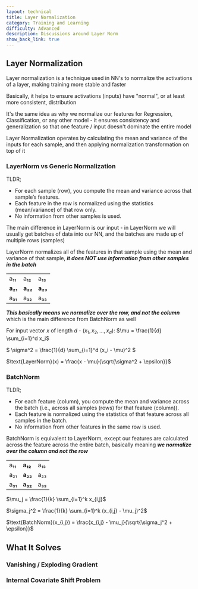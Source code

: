 ```yaml
---
layout: technical
title: Layer Normalization
category: Training and Learning
difficulty: Advanced
description: Discussions around Layer Norm
show_back_link: true
---
```


## Layer Normalization
Layer normalization is a technique used in NN's to normalize the activations of a layer, making training more stable and faster

Basically, it helps to ensure activations (inputs) have "normal", or at least more consistent, distribution

It's the same idea as why we normalize our features for Regression, Classification, or any other model - it ensures consistency and generalization so that one feature / input doesn't dominate the entire model

Layer Normalization operates by calculating the mean and variance of the inputs for each sample, and then applying normalization transformation on top of it

### LayerNorm vs Generic Normalization
TLDR;
- For each sample (row), you compute the mean and variance across that sample’s features.
- Each feature in the row is normalized using the statistics (mean/variance) of that row only.
- No information from other samples is used.

The main difference in LayerNorm is our input - in LayerNorm we will usually get batches of data into our NN, and the batches are made up of multiple rows (samples)

LayerNorm normalizes all of the features in that sample using the mean and variance of that sample, ***it does NOT use information from other samples in the batch***

|      |      |      |
|------|------|------|
| a₁₁ | a₁₂ | a₁₃ |
| **a₂₁** | **a₂₂** | **a₂₃** |
| a₃₁ | a₃₂ | a₃₃ |

***This basically means we normalize over the row, and not the column*** which is the main difference from BatchNorm as well

For input vector $x$ of length $d$ - $(x_1, x_2, ..., x_d)$:
$\mu = \frac{1}{d} \sum_{i=1}^d x_i$ 

$ \sigma^2 = \frac{1}{d} \sum_{i=1}^d (x_i - \mu)^2 $

$\text{LayerNorm}(x) = \frac{x - \mu}{\sqrt{\sigma^2 + \epsilon}}$


### BatchNorm
TLDR;
- For each feature (column), you compute the mean and variance across the batch (i.e., across all samples (rows) for that feature (column)).
- Each feature is normalized using the statistics of that feature across all samples in the batch.
- No information from other features in the same row is used.

BatchNorm is equivalent to LayerNorm, except our features are calculated across the feature across the entire batch, basically meaning ***we normalize over the column and not the row***

|      |  |      |
|------|------|------|
| a₁₁ | **a₁₂** | a₁₃ |
| a₂₁ | **a₂₂** | a₂₃ |
| a₃₁ | **a₃₂** | a₃₃ |


$\mu_j = \frac{1}{k} \sum_{i=1}^k x_{i,j}$

$\sigma_j^2 = \frac{1}{k} \sum_{i=1}^k (x_{i,j} - \mu_j)^2$

$\text{BatchNorm}(x_{i,j}) = \frac{x_{i,j} - \mu_j}{\sqrt{\sigma_j^2 + \epsilon}}$

## What It Solves

### Vanishing / Exploding Gradient

### Internal Covariate Shift Problem